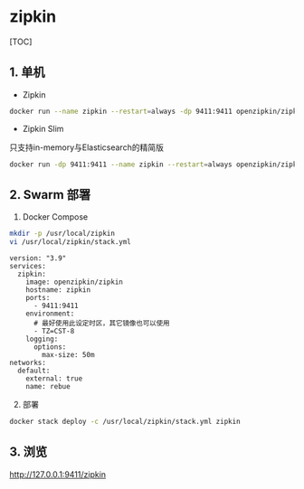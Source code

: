 # zipkin

[TOC]

## 1. 单机

- Zipkin

```sh
docker run --name zipkin --restart=always -dp 9411:9411 openzipkin/zipkin
```

- Zipkin Slim

只支持in-memory与Elasticsearch的精简版

```sh
docker run -dp 9411:9411 --name zipkin --restart=always openzipkin/zipkin-slim
```

## 2. Swarm 部署

1. Docker Compose

```sh
mkdir -p /usr/local/zipkin
vi /usr/local/zipkin/stack.yml
```

```yml{.line-numbers}
version: "3.9"
services:
  zipkin:
    image: openzipkin/zipkin
    hostname: zipkin
    ports:
      - 9411:9411
    environment:
      # 最好使用此设定时区，其它镜像也可以使用
      - TZ=CST-8
    logging:
      options:
        max-size: 50m
networks:
  default:
    external: true
    name: rebue
```

2. 部署

```sh
docker stack deploy -c /usr/local/zipkin/stack.yml zipkin
```

## 3. 浏览

<http://127.0.0.1:9411/zipkin>
